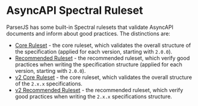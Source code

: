 # AsyncAPI Spectral Ruleset

ParserJS has some built-in Spectral rulesets that validate AsyncAPI documents and inform about good practices. The distinctions are:

- [Core Ruleset](./core-ruleset.md) - the core ruleset, which validates the overall structure of the specification (applied for each version, starting with `2.0.0`).
- [Recommended Ruleset](./recommended-ruleset.md) - the recommended ruleset, which verify good practices when writing the specification structure (applied for each version, starting with `2.0.0`).
- [v2 Core Ruleset](./v2-core-ruleset.md) - the core ruleset, which validates the overall structure of the `2.x.x` specifications.
- [v2 Recommended Ruleset](./v2-recommended-ruleset.md) - the recommended ruleset, which verify good practices when writing the `2.x.x` specifications structure.
